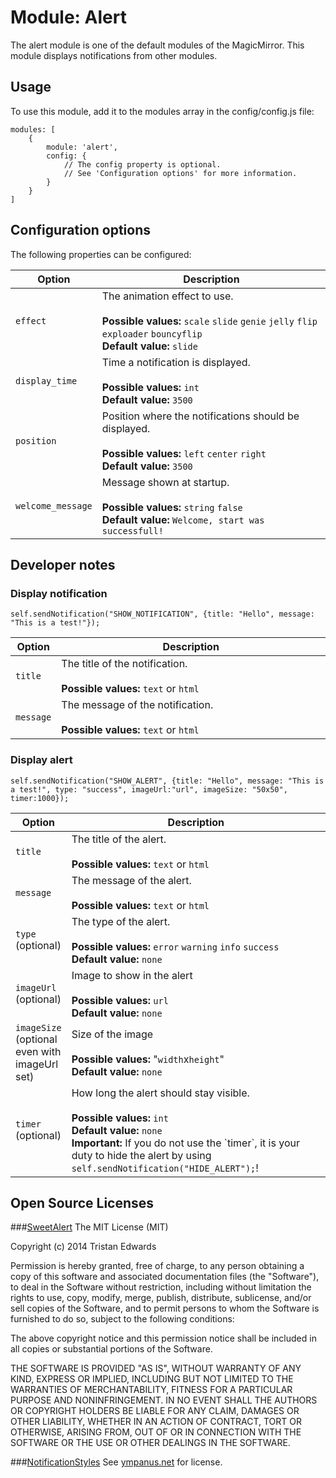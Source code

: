 # Module: Alert
The alert module is one of the default modules of the MagicMirror. This module displays notifications from other modules.

## Usage
To use this module, add it to the modules array in the config/config.js file:

```
modules: [
	{
		module: 'alert',
		config: {
			// The config property is optional.
			// See 'Configuration options' for more information. 
		}
	}
]
```

## Configuration options

The following properties can be configured:


<table width="100%">
	<!-- why, markdown... -->
	<thead>
		<tr>
			<th>Option</th>
			<th width="100%">Description</th>
		</tr>
	<thead>
	<tbody>
		<tr>
			<td><code>effect</code></td>
			<td>The animation effect to use.<br>
				<br><b>Possible values:</b> <code>scale</code> <code>slide</code> <code>genie</code> <code>jelly</code> <code>flip</code> <code>exploader</code> <code>bouncyflip</code>
				<br><b>Default value:</b> <code>slide</code>
			</td>
		</tr>
		<tr>
			<td><code>display_time</code></td>
			<td>Time a notification is displayed.<br>
				<br><b>Possible values:</b> <code>int</code>
				<br><b>Default value:</b> <code>3500</code>
			</td>
		</tr>
		<tr>
		<tr>
			<td><code>position</code></td>
			<td>Position where the notifications should be displayed.<br>
				<br><b>Possible values:</b> <code>left</code> <code>center</code> <code>right</code>
				<br><b>Default value:</b> <code>3500</code>
			</td>
		</tr>
		<tr>
			<td><code>welcome_message</code></td>
			<td>Message shown at startup.<br>
				<br><b>Possible values:</b> <code>string</code> <code>false</code>
				<br><b>Default value:</b> <code>Welcome, start was successfull!</code>
			</td>
		</tr>
	</tbody>
</table>


## Developer notes

### Display notification
```
self.sendNotification("SHOW_NOTIFICATION", {title: "Hello", message: "This is a test!"}); 
```
<table width="100%">
	<!-- why, markdown... -->
	<thead>
		<tr>
			<th>Option</th>
			<th width="100%">Description</th>
		</tr>
	<thead>
	<tbody>
		<tr>
			<td><code>title</code></td>
			<td>The title of the notification.<br>
				<br><b>Possible values:</b> <code>text</code> or <code>html</code>
			</td>
		</tr>
		<tr>
			<td><code>message</code></td>
			<td>The message of the notification.<br>
				<br><b>Possible values:</b> <code>text</code> or <code>html</code>
			</td>
		</tr>
	</tbody>
</table>

### Display alert
```
self.sendNotification("SHOW_ALERT", {title: "Hello", message: "This is a test!", type: "success", imageUrl:"url", imageSize: "50x50", timer:1000}); 
```
<table width="100%">
	<!-- why, markdown... -->
	<thead>
		<tr>
			<th>Option</th>
			<th width="100%">Description</th>
		</tr>
	<thead>
	<tbody>
		<tr>
			<td><code>title</code></td>
			<td>The title of the alert.<br>
				<br><b>Possible values:</b> <code>text</code> or <code>html</code>
			</td>
		</tr>
		<tr>
			<td><code>message</code></td>
			<td>The message of the alert.<br>
				<br><b>Possible values:</b> <code>text</code> or <code>html</code>
			</td>
		</tr>
		<tr>
			<td><code>type</code> (optional)</td>
			<td>The type of the alert.<br>
				<br><b>Possible values:</b> <code>error</code> <code>warning</code> <code>info</code> <code>success</code>
				<br><b>Default value:</b> <code>none</code>
			</td>
		</tr>
		<tr>
			<td><code>imageUrl</code> (optional)</td>
			<td>Image to show in the alert<br>
				<br><b>Possible values:</b> <code>url</code>
				<br><b>Default value:</b> <code>none</code>
			</td>
		</tr>
		<tr>
			<td><code>imageSize</code> (optional even with imageUrl set)</td>
			<td>Size of the image<br>
				<br><b>Possible values:</b> "<code>width</code>x<code>height</code>"
				<br><b>Default value:</b> <code>none</code>
			</td>
		</tr>
		<tr>
			<td><code>timer</code> (optional)</td>
			<td>How long the alert should stay visible.<br>
				<br><b>Possible values:</b> <code>int</code>
				<br><b>Default value:</b> <code>none</code>
				<br><b>Important:</b> If you do not use the `timer`, it is your duty to hide the alert by using <code>self.sendNotification("HIDE_ALERT");</code>!
			</td>
		</tr>
	</tbody>
</table>



## Open Source Licenses
###[SweetAlert](http://t4t5.github.io/sweetalert/)
The MIT License (MIT)

Copyright (c) 2014 Tristan Edwards

Permission is hereby granted, free of charge, to any person obtaining a copy
of this software and associated documentation files (the "Software"), to deal
in the Software without restriction, including without limitation the rights
to use, copy, modify, merge, publish, distribute, sublicense, and/or sell
copies of the Software, and to permit persons to whom the Software is
furnished to do so, subject to the following conditions:

The above copyright notice and this permission notice shall be included in all
copies or substantial portions of the Software.

THE SOFTWARE IS PROVIDED "AS IS", WITHOUT WARRANTY OF ANY KIND, EXPRESS OR
IMPLIED, INCLUDING BUT NOT LIMITED TO THE WARRANTIES OF MERCHANTABILITY,
FITNESS FOR A PARTICULAR PURPOSE AND NONINFRINGEMENT. IN NO EVENT SHALL THE
AUTHORS OR COPYRIGHT HOLDERS BE LIABLE FOR ANY CLAIM, DAMAGES OR OTHER
LIABILITY, WHETHER IN AN ACTION OF CONTRACT, TORT OR OTHERWISE, ARISING FROM,
OUT OF OR IN CONNECTION WITH THE SOFTWARE OR THE USE OR OTHER DEALINGS IN THE
SOFTWARE.

###[NotificationStyles](https://github.com/codrops/NotificationStyles)
See [ympanus.net](http://tympanus.net/codrops/licensing/) for license.